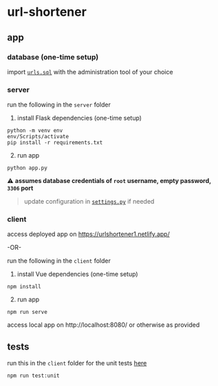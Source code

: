 # url-shortener

## app

### database (one-time setup)
import [`urls.sql`](urls.sql) with the administration tool of your choice


### server
run the following in the `server` folder

1. install Flask dependencies (one-time setup)
```
python -m venv env
env/Scripts/activate
pip install -r requirements.txt
```

2. run app
```
python app.py
```

:warning: <b>assumes database credentials of `root` username, empty password, `3306` port</b>
> update configuration in [`settings.py`](server/settings.py) if needed


### client
access deployed app on https://urlshortener1.netlify.app/

-OR-

run the following in the `client` folder

1. install Vue dependencies (one-time setup)
```
npm install
```

2. run app
```
npm run serve
```

access local app on http://localhost:8080/ or otherwise as provided


## tests

run this in the `client` folder for the unit tests [here](client/tests/unit/App.spec.js)
```
npm run test:unit
```
